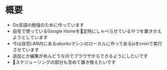 # 概要
* Go言語の勉強のために作っています
* 自宅で使っているGoogle Homeを定時にしゃべらせているやつを置きかえようとしています
* 今は自宅LAN内にあるubuntuマシンのローカルに作ってあるjsをcronで実行させています
* 追加とか編集がめんどうなのでブラウザからできるようにしたいです
* スケジューリングの部分も含めて置き換えたいです